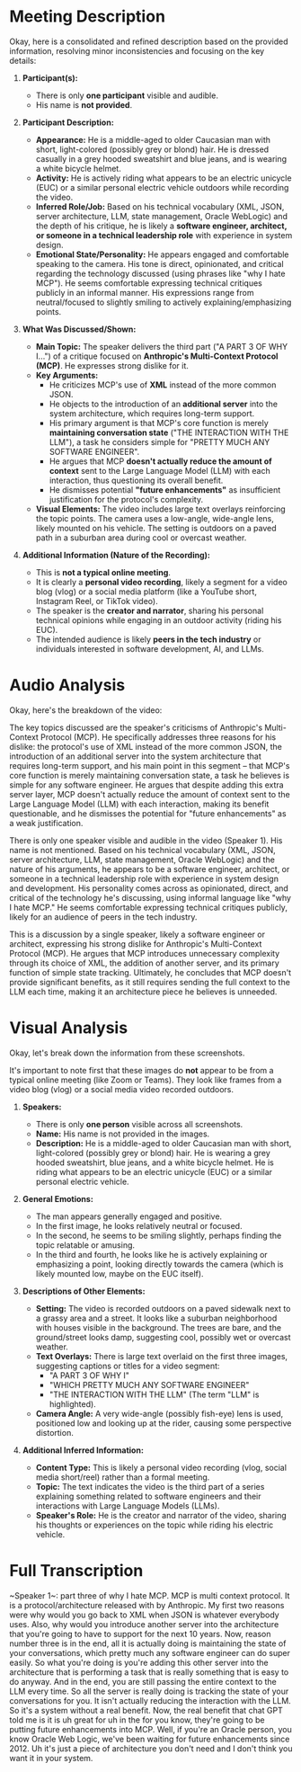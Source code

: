 # Meeting Description

Okay, here is a consolidated and refined description based on the provided information, resolving minor inconsistencies and focusing on the key details:

1.  **Participant(s):**
    *   There is only **one participant** visible and audible.
    *   His name is **not provided**.

2.  **Participant Description:**
    *   **Appearance:** He is a middle-aged to older Caucasian man with short, light-colored (possibly grey or blond) hair. He is dressed casually in a grey hooded sweatshirt and blue jeans, and is wearing a white bicycle helmet.
    *   **Activity:** He is actively riding what appears to be an electric unicycle (EUC) or a similar personal electric vehicle outdoors while recording the video.
    *   **Inferred Role/Job:** Based on his technical vocabulary (XML, JSON, server architecture, LLM, state management, Oracle WebLogic) and the depth of his critique, he is likely a **software engineer, architect, or someone in a technical leadership role** with experience in system design.
    *   **Emotional State/Personality:** He appears engaged and comfortable speaking to the camera. His tone is direct, opinionated, and critical regarding the technology discussed (using phrases like "why I hate MCP"). He seems comfortable expressing technical critiques publicly in an informal manner. His expressions range from neutral/focused to slightly smiling to actively explaining/emphasizing points.

3.  **What Was Discussed/Shown:**
    *   **Main Topic:** The speaker delivers the third part ("A PART 3 OF WHY I...") of a critique focused on **Anthropic's Multi-Context Protocol (MCP)**. He expresses strong dislike for it.
    *   **Key Arguments:**
        *   He criticizes MCP's use of **XML** instead of the more common JSON.
        *   He objects to the introduction of an **additional server** into the system architecture, which requires long-term support.
        *   His primary argument is that MCP's core function is merely **maintaining conversation state** ("THE INTERACTION WITH THE LLM"), a task he considers simple for "PRETTY MUCH ANY SOFTWARE ENGINEER".
        *   He argues that MCP **doesn't actually reduce the amount of context** sent to the Large Language Model (LLM) with each interaction, thus questioning its overall benefit.
        *   He dismisses potential **"future enhancements"** as insufficient justification for the protocol's complexity.
    *   **Visual Elements:** The video includes large text overlays reinforcing the topic points. The camera uses a low-angle, wide-angle lens, likely mounted on his vehicle. The setting is outdoors on a paved path in a suburban area during cool or overcast weather.

4.  **Additional Information (Nature of the Recording):**
    *   This is **not a typical online meeting**.
    *   It is clearly a **personal video recording**, likely a segment for a video blog (vlog) or a social media platform (like a YouTube short, Instagram Reel, or TikTok video).
    *   The speaker is the **creator and narrator**, sharing his personal technical opinions while engaging in an outdoor activity (riding his EUC).
    *   The intended audience is likely **peers in the tech industry** or individuals interested in software development, AI, and LLMs.


# Audio Analysis

Okay, here's the breakdown of the video:

The key topics discussed are the speaker's criticisms of Anthropic's Multi-Context Protocol (MCP). He specifically addresses three reasons for his dislike: the protocol's use of XML instead of the more common JSON, the introduction of an additional server into the system architecture that requires long-term support, and his main point in this segment – that MCP's core function is merely maintaining conversation state, a task he believes is simple for any software engineer. He argues that despite adding this extra server layer, MCP doesn't actually reduce the amount of context sent to the Large Language Model (LLM) with each interaction, making its benefit questionable, and he dismisses the potential for "future enhancements" as a weak justification.

There is only one speaker visible and audible in the video (Speaker 1). His name is not mentioned. Based on his technical vocabulary (XML, JSON, server architecture, LLM, state management, Oracle WebLogic) and the nature of his arguments, he appears to be a software engineer, architect, or someone in a technical leadership role with experience in system design and development. His personality comes across as opinionated, direct, and critical of the technology he's discussing, using informal language like "why I hate MCP." He seems comfortable expressing technical critiques publicly, likely for an audience of peers in the tech industry.

This is a discussion by a single speaker, likely a software engineer or architect, expressing his strong dislike for Anthropic's Multi-Context Protocol (MCP). He argues that MCP introduces unnecessary complexity through its choice of XML, the addition of another server, and its primary function of simple state tracking. Ultimately, he concludes that MCP doesn't provide significant benefits, as it still requires sending the full context to the LLM each time, making it an architecture piece he believes is unneeded.


# Visual Analysis

Okay, let's break down the information from these screenshots.

It's important to note first that these images do **not** appear to be from a typical online meeting (like Zoom or Teams). They look like frames from a video blog (vlog) or a social media video recorded outdoors.

1.  **Speakers:**
    *   There is only **one person** visible across all screenshots.
    *   **Name:** His name is not provided in the images.
    *   **Description:** He is a middle-aged to older Caucasian man with short, light-colored (possibly grey or blond) hair. He is wearing a grey hooded sweatshirt, blue jeans, and a white bicycle helmet. He is riding what appears to be an electric unicycle (EUC) or a similar personal electric vehicle.

2.  **General Emotions:**
    *   The man appears generally engaged and positive.
    *   In the first image, he looks relatively neutral or focused.
    *   In the second, he seems to be smiling slightly, perhaps finding the topic relatable or amusing.
    *   In the third and fourth, he looks like he is actively explaining or emphasizing a point, looking directly towards the camera (which is likely mounted low, maybe on the EUC itself).

3.  **Descriptions of Other Elements:**
    *   **Setting:** The video is recorded outdoors on a paved sidewalk next to a grassy area and a street. It looks like a suburban neighborhood with houses visible in the background. The trees are bare, and the ground/street looks damp, suggesting cool, possibly wet or overcast weather.
    *   **Text Overlays:** There is large text overlaid on the first three images, suggesting captions or titles for a video segment:
        *   "A PART 3 OF WHY I"
        *   "WHICH PRETTY MUCH ANY SOFTWARE ENGINEER"
        *   "THE INTERACTION WITH THE LLM" (The term "LLM" is highlighted).
    *   **Camera Angle:** A very wide-angle (possibly fish-eye) lens is used, positioned low and looking up at the rider, causing some perspective distortion.

4.  **Additional Inferred Information:**
    *   **Content Type:** This is likely a personal video recording (vlog, social media short/reel) rather than a formal meeting.
    *   **Topic:** The text indicates the video is the third part of a series explaining something related to software engineers and their interactions with Large Language Models (LLMs).
    *   **Speaker's Role:** He is the creator and narrator of the video, sharing his thoughts or experiences on the topic while riding his electric vehicle.


# Full Transcription

~Speaker 1~: part three of why I hate MCP. MCP is multi context protocol. It is a protocol/architecture released with by Anthropic. My first two reasons were why would you go back to XML when JSON is whatever everybody uses. Also, why would you introduce another server into the architecture that you're going to have to support for the next 10 years. Now, reason number three is in the end, all it is actually doing is maintaining the state of your conversations, which pretty much any software engineer can do super easily. So what you're doing is you're adding this other server into the architecture that is performing a task that is really something that is easy to do anyway. And in the end, you are still passing the entire context to the LLM every time. So all the server is really doing is tracking the state of your conversations for you. It isn't actually reducing the interaction with the LLM. So it's a system without a real benefit. Now, the real benefit that chat GPT told me is it is uh great for uh in the for you know, they're going to be putting future enhancements into MCP. Well, if you're an Oracle person, you know Oracle Web Logic, we've been waiting for future enhancements since 2012. Uh it's just a piece of architecture you don't need and I don't think you want it in your system.